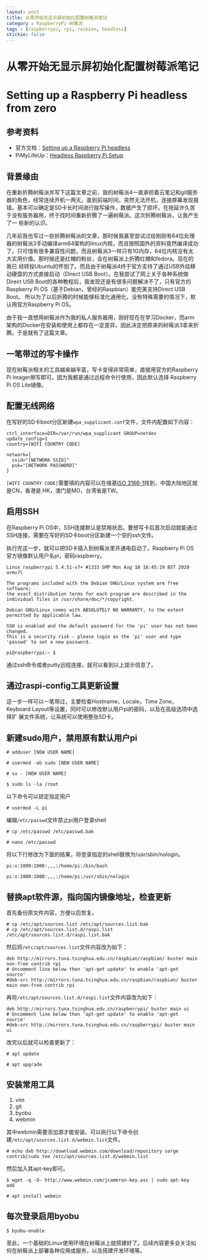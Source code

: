 ```yaml
---
layout: post
title: 从零开始无显示屏初始化配置树莓派笔记
category : RaspberryPi-树莓派
tags : [raspberrypi, rpi, rasbian, headless]
stickie: false
---
```


# 从零开始无显示屏初始化配置树莓派笔记

# Setting up a Raspberry Pi headless from zero

## 参考资料

* 官方文档：[Setting up a Raspberry Pi headless](https://www.raspberrypi.org/documentation/configuration/wireless/headless.md)
* PiMyLifeUp：[Headless Raspberry Pi Setup](https://pimylifeup.com/headless-raspberry-pi-setup)

## 背景缘由

在重新折腾树莓派并写下这篇文章之前，我的树莓派4一直承担着云笔记和git服务器的角色，经常连续开机一两天。直到前端时间，突然无法开机，连接屏幕发现报
错。基本可以确定是SD卡长时间进行独写操作，数据产生了损坏。在拖延许久苦于没有服务器用，终于找时间重新折腾了一遍树莓派。这次折腾树莓派，让我产生了一
些新的认识。

几年前我也写过一些折腾树莓派的文章，那时候我甚至尝试过给刚刚有64位处理器的树莓派3手动编译arm64架构的linux内核，而且按照国外的资料竟然编译成功
了。只可惜有很多兼容性问题，而且树莓派3一样只有1G内存，64位内核没有太大实用价值。那时候还是红帽的粉丝，会在树莓派上折腾红帽和fedora。现在的我已
经转投Ubuntu的怀抱了。而且由于树莓派4终于官方支持了通过USB外挂移动硬盘的方式直接启动（Direct USB Boot）。在我尝试了网上关于各种系统做Direct
USB Boot的各种教程后，我发现还是有很多问题解决不了，只有官方的Raspberry Pi OS（基于Debian，曾经的Raspbian）能完美支持Direct USB Boot。
所以为了以后折腾的时候能够标准化通用化，没有特殊需要的情况下，默认用官方Raspberry Pi OS。

由于我一直想用树莓派作为我的私人服务器用，刚好现在在学习Docker，而arm架构的Docker在安装和使用上都存在一定差异，因此决定把原来的树莓派3拿来折
腾。于是就有了这篇文章。

## 一笔带过的写卡操作

现在树莓派相关的工具越来越丰富，写卡变得非常简单，直接用官方的Raspberry Pi Imager擦写即可。因为我都是通过远程命令行使用，因此默认选择
Raspberry Pi OS Lite镜像。

## 配置无线网络

在写好的SD卡boot分区新建`wpa_supplicant.conf`文件，文件内配置如下内容：

    ctrl_interface=DIR=/var/run/wpa_supplicant GROUP=netdev
    update_config=1
    country=[WIFI COUNTRY CODE]
    
    network={
      ssid="[NETWORK SSID]"
      psk="[NETWORK PASSWORD]"
    }

`[WIFI COUNTRY CODE]`需要填的内容可以在维基[ISO 3166-1](https://en.wikipedia.org/wiki/ISO_3166-1)找到，中国大陆地区就是CN，香港是
HK，澳门是MO，台湾省是TW。

## 启用SSH

在Raspberry Pi OS中，SSH连接默认是禁用状态。要想写卡后首次启动就能通过SSH连接，需要在写好的SD卡boot分区新建一个空的ssh文件。

执行完这一步，就可以把SD卡插入到树莓派里并通电启动了。Raspberry Pi OS官方镜像默认用户名pi，密码raspberry。

    Linux raspberrypi 5.4.51-v7+ #1333 SMP Mon Aug 10 16:45:19 BST 2020 armv7l
    
    The programs included with the Debian GNU/Linux system are free software;
    the exact distribution terms for each program are described in the
    individual files in /usr/share/doc/*/copyright.
    
    Debian GNU/Linux comes with ABSOLUTELY NO WARRANTY, to the extent
    permitted by applicable law.
    
    SSH is enabled and the default password for the 'pi' user has not been changed.
    This is a security risk - please login as the 'pi' user and type 'passwd' to set a new password.
    
    pi@raspberrypi:~ $

通过ssh命令或者putty远程连接，就可以看到以上提示信息了。

## 通过raspi-config工具更新设置

这一步一样可以一笔带过，主要检查Hostname，Locale，Time Zone，Keyboard Layout等设置，同时可以修改默认用户pi的密码，以及在高级选项中选择扩
展文件系统，让系统可以使用整张SD卡。

## 新建sudo用户，禁用原有默认用户pi

    # adduser [NEW USER NAME]

    # usermod -aG sudo [NEW USER NAME]

    # su - [NEW USER NAME]

    $ sudo ls -la /root

以下命令可以锁定指定用户

    # usermod -L pi

编辑`/etc/passwd`文件禁止pi用户登录shell

    # cp /etc/passwd /etc/passwd.bak

    # nano /etc/passwd

将以下行修改为下面的结果，将登录指定的shell替换为/usr/sbin/nologin。

    pi:x:1000:1000:,,,:/home/pi:/bin/bash

    pi:x:1000:1000:,,,:/home/pi:/usr/sbin/nologin

## 替换apt软件源，指向国内镜像地址，检查更新

首先备份原文件内容，方便以后恢复。

    # cp /etc/apt/sources.list /etc/apt/sources.list.bak
    # cp /etc/apt/sources.list.d/raspi.list /etc/apt/sources.list.d/raspi.list.bak

然后将`/etc/apt/sources.list`文件内容改为如下：

    deb http://mirrors.tuna.tsinghua.edu.cn/raspbian/raspbian/ buster main non-free contrib rpi
    # Uncomment line below then 'apt-get update' to enable 'apt-get source'
    #deb-src http://mirrors.tuna.tsinghua.edu.cn/raspbian/raspbian/ buster main non-free contrib rpi

再将`/etc/apt/sources.list.d/raspi.list`文件内容改为如下：

    deb http://mirrors.tuna.tsinghua.edu.cn/raspberrypi/ buster main ui
    # Uncomment line below then 'apt-get update' to enable 'apt-get source'
    #deb-src http://mirrors.tuna.tsinghua.edu.cn/raspberrypi/ buster main ui

改完以后就可以检查更新了：

    # apt update

    # apt upgrade

## 安装常用工具

1. vim
2. git
3. byobu
4. webmin

其中webmin需要添加源才能安装。可以执行以下命令创建`/etc/apt/sources.list.d/webmin.list`文件。

    # echo deb http://download.webmin.com/download/repository sarge contrib|sudo tee /etc/apt/sources.list.d/webmin.list

然后加入其apt-key即可。

    $ wget -q -O- http://www.webmin.com/jcameron-key.asc | sudo apt-key add

    # apt install webmin

## 每次登录启用byobu

    $ byobu-enable

至此，一个基础的Linux使用环境在树莓派上就搭建好了。后续内容更多会关注如何在树莓派上部署各种应用或服务，以及搭建开发环境等。
